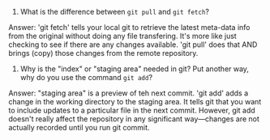 1. What is the difference between `git pull` and `git fetch`?

Answer: 'git fetch' tells your local git to retrieve the latest meta-data info from the original without doing any file transfering. It's more like just checking to see if there are any changes available. 'git pull' does that AND brings (copy) those changes from the remote repository.

1. Why is the "index" or "staging area" needed in git? Put another way, why do you use the command `git add`?

Answer: "staging area" is a preview of teh next commit. 'git add' adds a change in the working directory to the staging area. It tells git that you want to include updates to a particular file in the next commit. However, git add doesn't really affect the repository in any significant way—changes are not actually recorded until you run git commit.
